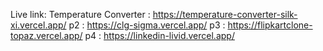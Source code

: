 Live link: 
Temperature Converter : https://temperature-converter-silk-xi.vercel.app/
p2 : https://clg-sigma.vercel.app/
p3 : https://flipkartclone-topaz.vercel.app/
p4 : https://linkedin-livid.vercel.app/
